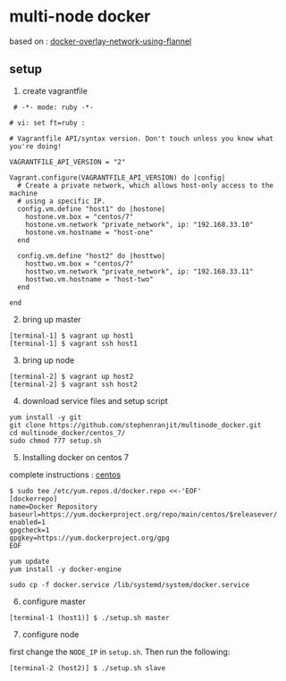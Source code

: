 # multi-node docker
based on : [docker-overlay-network-using-flannel]

## setup
1) create vagrantfile
```
 # -*- mode: ruby -*-

# vi: set ft=ruby :

# Vagrantfile API/syntax version. Don't touch unless you know what you're doing!

VAGRANTFILE_API_VERSION = "2"

Vagrant.configure(VAGRANTFILE_API_VERSION) do |config|
  # Create a private network, which allows host-only access to the machine
  # using a specific IP.
  config.vm.define "host1" do |hostone|
    hostone.vm.box = "centos/7"
    hostone.vm.network "private_network", ip: "192.168.33.10"
    hostone.vm.hostname = "host-one"
  end

  config.vm.define "host2" do |hosttwo|
    hosttwo.vm.box = "centos/7"
    hosttwo.vm.network "private_network", ip: "192.168.33.11"
    hosttwo.vm.hostname = "host-two"
  end

end
```

2) bring up master
```
[terminal-1] $ vagrant up host1
[terminal-1] $ vagrant ssh host1
```

3) bring up node
```
[terminal-2] $ vagrant up host2
[terminal-2] $ vagrant ssh host2
```

4) download service files and setup script
```
yum install -y git
git clone https://github.com/stephenranjit/multinode_docker.git
cd multinode_docker/centos_7/
sudo chmod 777 setup.sh
```

5) Installing docker on centos 7

complete instructions : [centos]

```
$ sudo tee /etc/yum.repos.d/docker.repo <<-'EOF'
[dockerrepo]
name=Docker Repository
baseurl=https://yum.dockerproject.org/repo/main/centos/$releasever/
enabled=1
gpgcheck=1
gpgkey=https://yum.dockerproject.org/gpg
EOF

yum update
yum install -y docker-engine

sudo cp -f docker.service /lib/systemd/system/docker.service
```

6) configure master
```
[terminal-1 (host1)] $ ./setup.sh master
```

7) configure node

first change the ```NODE_IP``` in ```setup.sh```. Then run the following:

```
[terminal-2 (host2)] $ ./setup.sh slave
```

[centos]: https://docs.docker.com/engine/installation/linux/centos
[docker-overlay-network-using-flannel]: http://blog.shippable.com/docker-overlay-network-using-flannel

